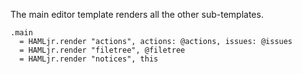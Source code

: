 The main editor template renders all the other sub-templates.

    .main
      = HAMLjr.render "actions", actions: @actions, issues: @issues
      = HAMLjr.render "filetree", @filetree
      = HAMLjr.render "notices", this
